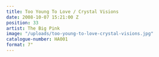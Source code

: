 ```yaml
---
title: Too Young To Love / Crystal Visions
date: 2008-10-07 15:21:00 Z
position: 33
artist: The Big Pink
image: "/uploads/too-young-to-love-crystal-visions.jpg"
catalogue-number: HA001
format: 7"
---
```


